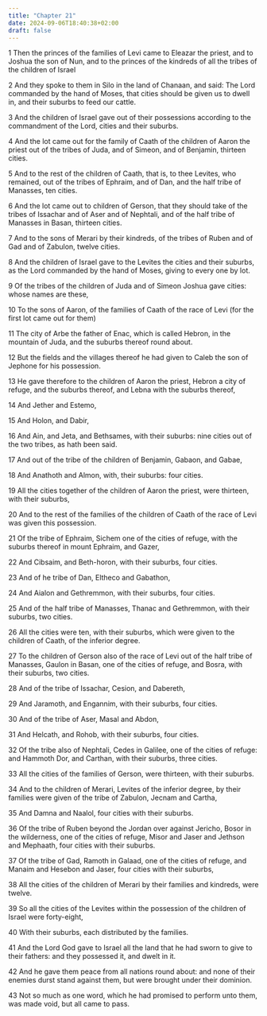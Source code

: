 ```yaml
---
title: "Chapter 21"
date: 2024-09-06T18:40:38+02:00
draft: false
---
```




1 Then the princes of the families of Levi came to Eleazar the priest, and to Joshua the son of Nun, and to the princes of the kindreds of all the tribes of the children of Israel

2 And they spoke to them in Silo in the land of Chanaan, and said: The Lord commanded by the hand of Moses, that cities should be given us to dwell in, and their suburbs to feed our cattle.

3 And the children of Israel gave out of their possessions according to the commandment of the Lord, cities and their suburbs.

4 And the lot came out for the family of Caath of the children of Aaron the priest out of the tribes of Juda, and of Simeon, and of Benjamin, thirteen cities.

5 And to the rest of the children of Caath, that is, to thee Levites, who remained, out of the tribes of Ephraim, and of Dan, and the half tribe of Manasses, ten cities.

6 And the lot came out to children of Gerson, that they should take of the tribes of Issachar and of Aser and of Nephtali, and of the half tribe of Manasses in Basan, thirteen cities.

7 And to the sons of Merari by their kindreds, of the tribes of Ruben and of Gad and of Zabulon, twelve cities.

8 And the children of Israel gave to the Levites the cities and their suburbs, as the Lord commanded by the hand of Moses, giving to every one by lot.

9 Of the tribes of the children of Juda and of Simeon Joshua gave cities: whose names are these,

10 To the sons of Aaron, of the families of Caath of the race of Levi (for the first lot came out for them)

11 The city of Arbe the father of Enac, which is called Hebron, in the mountain of Juda, and the suburbs thereof round about.

12 But the fields and the villages thereof he had given to Caleb the son of Jephone for his possession.

13 He gave therefore to the children of Aaron the priest, Hebron a city of refuge, and the suburbs thereof, and Lebna with the suburbs thereof,

14 And Jether and Estemo,

15 And Holon, and Dabir,

16 And Ain, and Jeta, and Bethsames, with their suburbs: nine cities out of the two tribes, as hath been said.

17 And out of the tribe of the children of Benjamin, Gabaon, and Gabae,

18 And Anathoth and Almon, with, their suburbs: four cities.

19 All the cities together of the children of Aaron the priest, were thirteen, with their suburbs,

20 And to the rest of the families of the children of Caath of the race of Levi was given this possession.

21 Of the tribe of Ephraim, Sichem one of the cities of refuge, with the suburbs thereof in mount Ephraim, and Gazer,

22 And Cibsaim, and Beth-horon, with their suburbs, four cities.

23 And of he tribe of Dan, Eltheco and Gabathon,

24 And Aialon and Gethremmon, with their suburbs, four cities.

25 And of the half tribe of Manasses, Thanac and Gethremmon, with their suburbs, two cities.

26 All the cities were ten, with their suburbs, which were given to the children of Caath, of the inferior degree.

27 To the children of Gerson also of the race of Levi out of the half tribe of Manasses, Gaulon in Basan, one of the cities of refuge, and Bosra, with their suburbs, two cities.

28 And of the tribe of Issachar, Cesion, and Dabereth,

29 And Jaramoth, and Engannim, with their suburbs, four cities.

30 And of the tribe of Aser, Masal and Abdon,

31 And Helcath, and Rohob, with their suburbs, four cities.

32 Of the tribe also of Nephtali, Cedes in Galilee, one of the cities of refuge: and Hammoth Dor, and Carthan, with their suburbs, three cities.

33 All the cities of the families of Gerson, were thirteen, with their suburbs.

34 And to the children of Merari, Levites of the inferior degree, by their families were given of the tribe of Zabulon, Jecnam and Cartha,

35 And Damna and Naalol, four cities with their suburbs.

36 Of the tribe of Ruben beyond the Jordan over against Jericho, Bosor in the wilderness, one of the cities of refuge, Misor and Jaser and Jethson and Mephaath, four cities with their suburbs.

37 Of the tribe of Gad, Ramoth in Galaad, one of the cities of refuge, and Manaim and Hesebon and Jaser, four cities with their suburbs,

38 All the cities of the children of Merari by their families and kindreds, were twelve.

39 So all the cities of the Levites within the possession of the children of Israel were forty-eight,

40 With their suburbs, each distributed by the families.

41 And the Lord God gave to Israel all the land that he had sworn to give to their fathers: and they possessed it, and dwelt in it.

42 And he gave them peace from all nations round about: and none of their enemies durst stand against them, but were brought under their dominion.

43 Not so much as one word, which he had promised to perform unto them, was made void, but all came to pass.

